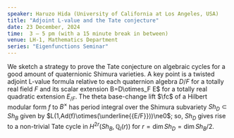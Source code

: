```yaml
---
speaker: Haruzo Hida (University of California at Los Angeles, USA)
title: "Adjoint L-value and the Tate conjecture"
date: 23 December, 2024
time:  3 – 5 pm (with a 15 minute break in between)
venue: LH-1, Mathematics Department
series: "Eigenfunctions Seminar"
---
```


We sketch a strategy to prove the Tate conjecture on algebraic cycles
for a good amount of quaternionic Shimura varieties.
A key point is a twisted adjoint L-value formula relative to each
quaternion algebra  $D/F$  for a totally real field   $F$
and its scalar extension  B=D\otimes_F E$  for a totally real quadratic
extension  $E_{/F}$.
The theta base-change lift  $\fc$  of a Hilbert modular form  $f$  to
$B^\times$  has period integral over the Shimura subvariety
$Sh_D\subset Sh_B$
given by  $L(1,Ad(f)\otimes(\underline{{E/F}}))\ne0$; so,
$Sh_D$  gives rise
to a non-trivial Tate cycle  in  $H^{2r}(Sh_B,\mathbb{Q}_l(r))$  for  $r=\dim
Sh_D=\dim Sh_B/2$.
